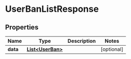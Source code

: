 # UserBanListResponse

## Properties
Name | Type | Description | Notes
------------ | ------------- | ------------- | -------------
**data** | [**List&lt;UserBan&gt;**](UserBan.md) |  |  [optional]
